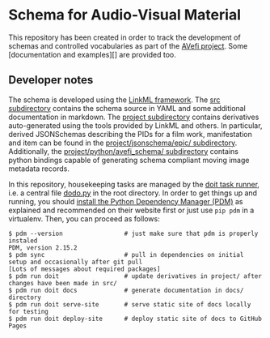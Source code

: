 # Schema for Audio-Visual Material

This repository has been created in order to track the development of
schemas and controlled vocabularies as part of the [AVefi project][].
Some [documentation and examples][] are provided too.

[AVefi project]: https://projects.tib.eu/av-efi/
[schema documentation]: https://av-efi.github.io/av-efi-schema/

## Developer notes

The schema is developed using the [LinkML framework][LinkML]. The [src
subdirectory](./src/) contains the schema source in YAML and some
additional documentation in markdown. The [project
subdirectory](./project/) contains derivatives auto-generated using
the tools provided by LinkML and others. In particular, derived
JSONSchemas describing the PIDs for a film work, manifestation and
item can be found in the [project/jsonschema/epic/
subdirectory](./project/jsonschema/epic/). Additionally, the
[project/python/avefi_schema/
subdirectory](./project/python/avefi_schema/) contains python bindings
capable of generating schema compliant moving image metadata records.

In this repository, housekeeping tasks are managed by the [doit task
runner][doit], i.e. a central file [dodo.py](./dodo.py) in the root
directory. In order to get things up and running, you should [install
the Python Dependency Manager (PDM)][pdm_install] as explained and
recommended on their website first or just use `pip pdm` in a
virtualenv. Then, you can proceed as follows:

```console
$ pdm --version                 # just make sure that pdm is properly instaled
PDM, version 2.15.2
$ pdm sync                      # pull in dependencies on initial setup and occasionally after git pull
[Lots of messages about required packages]
$ pdm run doit                  # update derivatives in project/ after changes have been made in src/
$ pdm run doit docs             # generate documentation in docs/ directory
$ pdm run doit serve-site       # serve static site of docs locally for testing
$ pdm run doit deploy-site      # deploy static site of docs to GitHub Pages
```

[LinkML]: https://linkml.io/
[doit]: https://pydoit.org/
[pdm_install]: https://pdm-project.org/en/latest/#installation
